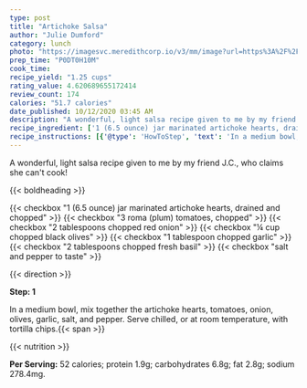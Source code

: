 ```yaml
---
type: post
title: "Artichoke Salsa"
author: "Julie Dumford"
category: lunch
photo: "https://imagesvc.meredithcorp.io/v3/mm/image?url=https%3A%2F%2Fimages.media-allrecipes.com%2Fuserphotos%2F8186.jpg"
prep_time: "P0DT0H10M"
cook_time: 
recipe_yield: "1.25 cups"
rating_value: 4.620689655172414
review_count: 174
calories: "51.7 calories"
date_published: 10/12/2020 03:45 AM
description: "A wonderful, light salsa recipe given to me by my friend J.C., who claims she can't cook!"
recipe_ingredient: ['1 (6.5 ounce) jar marinated artichoke hearts, drained and chopped', '3 roma (plum) tomatoes, chopped', '2 tablespoons chopped red onion', '¼ cup chopped black olives', '1 tablespoon chopped garlic', '2 tablespoons chopped fresh basil', 'salt and pepper to taste']
recipe_instructions: [{'@type': 'HowToStep', 'text': 'In a medium bowl, mix together the artichoke hearts, tomatoes, onion, olives, garlic, salt, and pepper. Serve chilled, or at room temperature, with tortilla chips.\n'}]
---
```


A wonderful, light salsa recipe given to me by my friend J.C., who claims she can't cook! 

{{< boldheading >}}

{{< checkbox "1 (6.5 ounce) jar marinated artichoke hearts, drained and chopped" >}}
{{< checkbox "3  roma (plum) tomatoes, chopped" >}}
{{< checkbox "2 tablespoons chopped red onion" >}}
{{< checkbox "¼ cup chopped black olives" >}}
{{< checkbox "1 tablespoon chopped garlic" >}}
{{< checkbox "2 tablespoons chopped fresh basil" >}}
{{< checkbox "salt and pepper to taste" >}}


{{< direction >}}

**Step: 1**

In a medium bowl, mix together the artichoke hearts, tomatoes, onion, olives, garlic, salt, and pepper. Serve chilled, or at room temperature, with tortilla chips.{{< span >}}

{{< nutrition >}}

**Per Serving:** 52 calories; protein 1.9g; carbohydrates 6.8g; fat 2.8g; sodium 278.4mg.